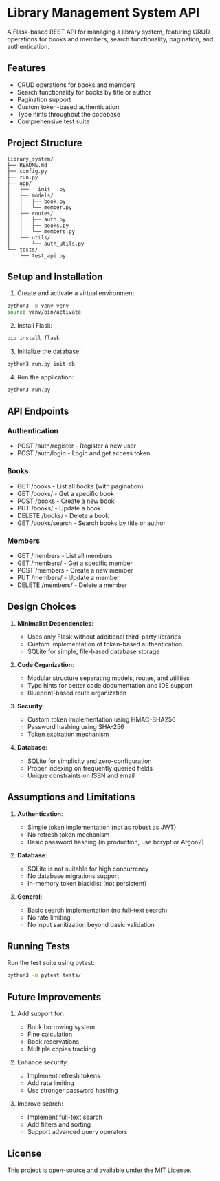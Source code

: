 # Library Management System API

A Flask-based REST API for managing a library system, featuring CRUD operations for books and members, search functionality, pagination, and authentication.

## Features

- CRUD operations for books and members
- Search functionality for books by title or author
- Pagination support
- Custom token-based authentication
- Type hints throughout the codebase
- Comprehensive test suite

## Project Structure

```
library_system/
├── README.md
├── config.py
├── run.py
├── app/
│   ├── __init__.py
│   ├── models/
│   │   ├── book.py
│   │   └── member.py
│   ├── routes/
│   │   ├── auth.py
│   │   ├── books.py
│   │   └── members.py
│   └── utils/
│       └── auth_utils.py
└── tests/
    └── test_api.py
```

## Setup and Installation

1. Create and activate a virtual environment:
```bash
python3 -m venv venv
source venv/bin/activate
```

2. Install Flask:
```bash
pip install flask
```

3. Initialize the database:
```bash
python3 run.py init-db
```

4. Run the application:
```bash
python3 run.py
```

## API Endpoints

### Authentication
- POST /auth/register - Register a new user
- POST /auth/login - Login and get access token

### Books
- GET /books - List all books (with pagination)
- GET /books/<id> - Get a specific book
- POST /books - Create a new book
- PUT /books/<id> - Update a book
- DELETE /books/<id> - Delete a book
- GET /books/search - Search books by title or author

### Members
- GET /members - List all members
- GET /members/<id> - Get a specific member
- POST /members - Create a new member
- PUT /members/<id> - Update a member
- DELETE /members/<id> - Delete a member

## Design Choices

1. **Minimalist Dependencies**: 
   - Uses only Flask without additional third-party libraries
   - Custom implementation of token-based authentication
   - SQLite for simple, file-based database storage

2. **Code Organization**:
   - Modular structure separating models, routes, and utilities
   - Type hints for better code documentation and IDE support
   - Blueprint-based route organization

3. **Security**:
   - Custom token implementation using HMAC-SHA256
   - Password hashing using SHA-256
   - Token expiration mechanism

4. **Database**:
   - SQLite for simplicity and zero-configuration
   - Proper indexing on frequently queried fields
   - Unique constraints on ISBN and email

## Assumptions and Limitations

1. **Authentication**:
   - Simple token implementation (not as robust as JWT)
   - No refresh token mechanism
   - Basic password hashing (in production, use bcrypt or Argon2)

2. **Database**:
   - SQLite is not suitable for high concurrency
   - No database migrations support
   - In-memory token blacklist (not persistent)

3. **General**:
   - Basic search implementation (no full-text search)
   - No rate limiting
   - No input sanitization beyond basic validation

## Running Tests

Run the test suite using pytest:
```bash
python3 -m pytest tests/
```

## Future Improvements

1. Add support for:
   - Book borrowing system
   - Fine calculation
   - Book reservations
   - Multiple copies tracking

2. Enhance security:
   - Implement refresh tokens
   - Add rate limiting
   - Use stronger password hashing

3. Improve search:
   - Implement full-text search
   - Add filters and sorting
   - Support advanced query operators

## License

This project is open-source and available under the MIT License.